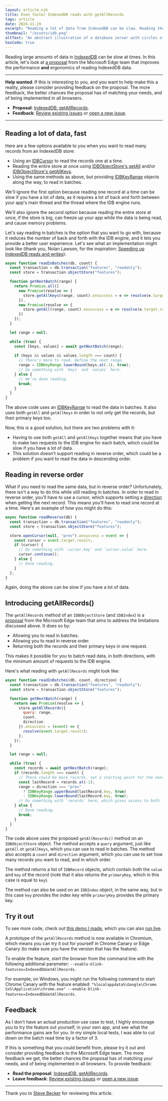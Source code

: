 ```yaml
---
layout: article.njk
title: Even faster IndexedDB reads with getAllRecords
tags: article
date: 2024-11-19
excerpt: "Reading a lot of data from IndexedDB can be slow. Reading the data in batches helps, but it's not perfect because it requires querying for both keys and values separately, and doesn't allow you to read in reverse order. A proposal from the Microsoft Edge team aims to address these limitations with a new method called getAllRecords. And we'd love to have your feedback on it."
thumbnail: "/assets/idb.png"
altText: "An abstract illustration of a database server with circles of light around it"
hasCode: true
---
```


Reading large amounts of data in [IndexedDB](https://developer.mozilla.org/docs/Web/API/IndexedDB_API) can be slow at times. In this article, let's look at [a proposal](https://github.com/MicrosoftEdge/MSEdgeExplainers/blob/main/IndexedDbGetAllEntries/explainer.md) from the Microsoft Edge team that improves the performance **and** ergonomics of reading IndexedDB data.

---

**Help wanted**: If this is interesting to you, and you want to help make this a reality, please consider providing feedback on the proposal. The more feedback, the better chances the proposal has of matching your needs, and of being implemented in all browsers.

* **Proposal**: [IndexedDB: getAllRecords](https://github.com/MicrosoftEdge/MSEdgeExplainers/blob/main/IndexedDbGetAllEntries/explainer.md).
* **Feedback**: [Review existing issues](https://github.com/MicrosoftEdge/MSEdgeExplainers/issues/) or [open a new issue](https://github.com/MicrosoftEdge/MSEdgeExplainers/issues/new/choose).

---

## Reading a lot of data, fast

Here are a few options available to you when you want to read many records from an IndexedDB store:

* Using an [IDBCursor](https://developer.mozilla.org/docs/Web/API/IDBCursor) to read the records one at a time.
* Reading the entire store at once using [IDBObjectStore's getAll](https://developer.mozilla.org/docs/Web/API/IDBObjectStore/getAll) and/or [IDBObjectStore's getAllKeys](https://developer.mozilla.org/docs/Web/API/IDBObjectStore/getAllKeys).
* Using the same methods as above, but providing [IDBKeyRange](https://developer.mozilla.org/docs/Web/API/IDBKeyRange) objects along the way, to read in batches.

We'll ignore the first option because reading one record at a time can be slow if you have a lot of data, as it requires a lot of back and forth between your app's main thread and the thread where the IDB engine runs.

We'll also ignore the second option because reading the entire store at once, if the store is big, can freeze up your app while the data is being read, and cause memory problems.

Let's say reading in batches is the option that you want to go with, because it reduces the number of back and forth with the IDB engine, and it lets you provide a better user experience. Let's see what an implementation might look like (thank you, Nolan Lawson, for the inspiration: [Speeding up IndexedDB reads and writes](https://nolanlawson.com/2021/08/22/speeding-up-indexeddb-reads-and-writes/)):

```js
async function readInBatches(db, count) {
  const transaction = db.transaction("features", "readonly");
  const store = transaction.objectStore("features");

  function getNextBatch(range) {
    return Promise.all([
      new Promise(resolve => {
        store.getAllKeys(range, count).onsuccess = e => resolve(e.target.result);
      }),
      new Promise(resolve => {
        store.getAll(range, count).onsuccess = e => resolve(e.target.result);
      })
    ]);
  }

  let range = null;

  while (true) {
    const [keys, values] = await getNextBatch(range);
    
    if (keys && values && values.length === count) {
      // There's more to read. Define the next range.
      range = IDBKeyRange.lowerBound(keys.at(-1), true);
      // Do something with `keys` and `values` here.
    } else {
      // We're done reading.
      break;
    }
  }
}
```

The above code uses an [IDBKeyRange](https://developer.mozilla.org/docs/Web/API/IDBKeyRange) to read the data in batches. It also uses both `getAll` and `getAllKeys` in order to not only get the records, but their primary keys too.

Now, this is a good solution, but there are two problems with it:

* Having to use both `getAll` and `getAllKeys` together means that you have to make two requests to the IDB engine for each batch, which could be slow if you have a lot of data.
* This solution doesn't support reading in reverse order, which could be a problem if you want to read the data in descending order.

## Reading in reverse order

What if you need to read the same data, but in reverse order? Unfortunately, there isn't a way to do this while still reading in batches. In order to read in reverse order, you'll have to use a cursor, which supports setting a [direction](https://developer.mozilla.org/docs/Web/API/IDBObjectStore/openCursor#direction) when getting the next record. This means you'll have to read one record at a time. Here's an example of how you might do this:

```js
async function readReverse(db) {
  const transaction = db.transaction("features", "readonly");
  const store = transaction.objectStore("features");

  store.openCursor(null, "prev").onsuccess = event => {
    const cursor = event.target.result;
    if (cursor) {
      // Do something with `cursor.key` and `cursor.value` here.
      cursor.continue();
    } else {
      // Done reading.
    }
  };
}
```

Again, doing the above can be slow if you have a lot of data.

## Introducing getAllRecords()

The `getAllRecords` method of an `IDBObjectStore` (and `IDBIndex`) is a [proposal](https://github.com/MicrosoftEdge/MSEdgeExplainers/blob/main/IndexedDbGetAllEntries/explainer.md) from the Microsoft Edge team that aims to address the limitations discussed above. It does so by:

* Allowing you to read in batches.
* Allowing you to read in reverse order.
* Returning both the records and their primary keys in one request.

This makes it possible for you to batch read data, in both directions, with the minimum amount of requests to the IDB engine.

Here's what reading with `getAllRecords` might look like:

```js
async function readInBatches(db, count, direction) {
  const transaction = db.transaction("features", "readonly");
  const store = transaction.objectStore("features");

  function getNextBatch(range) {
    return new Promise(resolve => {
      store.getAllRecords({
        query: range,
        count,
        direction
      }).onsuccess = (event) => {
        resolve(event.target.result);
      };
    });
  }

  let range = null;

  while (true) {
    const records = await getNextBatch(range);
    if (records.length === count) {
      // There could be more records, set a starting point for the next iteration.
      const lastRecord = records.at(-1);
      range = direction === "prev"
        ? IDBKeyRange.upperBound(lastRecord.key, true)
        : IDBKeyRange.lowerBound(lastRecord.key, true);
      // Do something with `records` here, which gives access to both `key` and `value`.
    } else {
      // Done reading.
      break;
    }
  }
}
```

The code above uses the proposed `getAllRecords()` method on an `IDBObjectStore` object. The method accepts a `query` argument, just like `getAll` or `getAllKeys`, which you can use to read in batches. The method also accepts a `count` and `direction` argument, which you can use to set how many records you want to read, and in which order.

The method returns a list of `IDBRecord` objects, which contain both the `value` and `key` of the record (note that it also returns the `primaryKey`, which in this case is equal to `key`).

The method can also be used on an `IDBIndex` object, in the same way, but in this case `key` provides the index key while `primaryKey` provides the primary key.

## Try it out

To see more code, check out [this demo I made](https://github.com/MicrosoftEdge/Demos/tree/main/idb-getallrecords), which you can also [run live](https://microsoftedge.github.io/Demos/idb-getallrecords/).

A prototype of the `getAllRecords` method is now available in Chromium, which means you can try it out for yourself in Chrome Canary or Edge Canary (to make sure you have the version that has the feature).

To enable the feature, start the browser from the command line with the following additional parameter: `--enable-blink-features=IndexedDbGetAllRecords`.

For example, on Windows, you might run the following command to start Chrome Canary with the feature enabled: `"%localappdata%\Google\Chrome SxS\Application\chrome.exe" --enable-blink-features=IndexedDbGetAllRecords`.

## Feedback

As I don't have an actual production use case to test, I highly encourage you to try the feature out yourself, in your own app, and see what the performance gains are for you. In my simple local tests, I was able to cut down on the batch read time by a factor of 3.

If this is something that you could benefit from, please try it out and consider providing feedback to the Microsoft Edge team. The more feedback we get, the better chances the proposal has of matching your needs, and of being implemented in all browsers. To provide feedback:

* **Read the proposal**: [IndexedDB: getAllRecords](https://github.com/MicrosoftEdge/MSEdgeExplainers/blob/main/IndexedDbGetAllEntries/explainer.md).
* **Leave feedback**: [Review existing issues](https://github.com/MicrosoftEdge/MSEdgeExplainers/issues/) or [open a new issue](https://github.com/MicrosoftEdge/MSEdgeExplainers/issues/new/choose).

---

Thank you to [Steve Becker](https://github.com/SteveBeckerMSFT) for reviewing this article.
